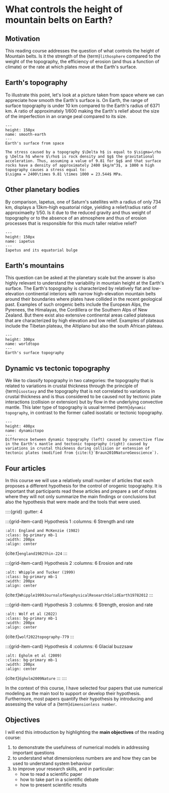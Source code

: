# What controls the height of mountain belts on Earth?

## Motivation

This reading course addresses the question of what controls the height of Mountain belts. Is it the strength of the {term}`lithosphere` compared to the weight of the topography, the efficiency of erosion (and thus a function of climate) or the rate at which plates move at the Earth's surface.

## Earth's topography

To illustrate this point, let's look at a picture taken from space where we can appreciate how smooth the Earth's surface is. On Earth, the range of surface topography is under 10 km compared to the Earth's radius of 6371 km. A ratio of approximately 1/600 making the Earth's relief about the size of the imperfection in an orange peal compared to its size.

```{figure} images/fromspace.png
---
height: 150px
name: smooth-earth
---
Earth's surface from space
```

```{dropdown} What is the stress caused by 1 km of surface topography?
The stress caused by a topography $\Delta h$ is equal to $\sigma=\rho g \Delta h$ where $\rho$ is rock density and $g$ the gravitational acceleration. Thus, assuming a value of 9.81 for $g$ and that surface rocks have a density of approximately 2400 $kg/m^3$, a 1000 m high topography causes a stress equal to:
$\sigma = 2400\times 9.81 \times 1000 = 23.544$ MPa.
```

## Other planetary bodies

By comparison, Iapetus, one of Saturn's satellites with a radius of only 734 km, displays a 13km-high equatorial ridge, yielding a relief/radius ratio of approximaelty 1/50. Is it due to the reduced gravity and thus weight of topography or to the absence of an atmosphere and thus of erosion processes that is responsible for this much taller relative relief?

```{figure} images/iapetus.png
---
height: 150px
name: iapetus
---
Iapetus and its equatorial bulge
```

## Earth's mountains

This question can be asked at the planetary scale but the answer is also highly relevant to understand the variability in mountain height at the Earth's surface. The Earth's topography is characterized by relatively flat and low-elevation continental interiors with narrow high-elevation mountain belts around their boundaries where plates have collided in the recent geological past. Examples of such orogenic belts include the European Alps, the Pyrenees, the Himalayas, the Cordillera or the Southern Alps of New Zealand. But there exist also extensive continental areas called plateaus that are characterized by high elevation and low relief. Examples of plateaus include the Tibetan plateau, the Altiplano but also the south African plateau.

```{figure} images/worldtopo.png
---
height: 300px
name: worldtopo
---
Earth's surface topography
```

## Dynamic vs tectonic topography

We like to classify topography in two categories: the topography that is related to variations in crustal thickness through the principle of {term}`isostasy` and the topography that is not correlated to variations in crustal thickness and is thus considered to be caused not by tectonic plate interactions (collision or extension) but by flow in the underlying convective mantle. This later type of topography is usual termed {term}`dynamic topography`, in contrast to the former called isostatic or tectonic topography.

```{figure} images/dynamictopo.png
---
height: 400px
name: dynamictopo
---
Difference between dynamic topography (left) caused by convective flow in the Earth's mantle and tectonic topography (right) caused by variations in crustal thickness during collision or extension of tectonic plates (modified from {cite:t}`Braun2010NatureGeoscience`).
```

## Four articles

In this course we will use a relatively small number of articles that each proposes a different hypothesis for the control of orogenic topography. It is important that participants read these articles and prepare a set of notes where they will not only summarize the main findings or conclusions but also the hypothesis that were made and the tools that were used.

::::{grid}
:gutter: 4

:::{grid-item-card} Hypothesis 1
:columns: 6
Strength and rate
```{image} images/england-mckenzie.png
:alt: England and McKenzie (1982)
:class: bg-primary mb-1
:width: 200px
:align: center
```
{cite:t}`england1982thin-224`
:::

:::{grid-item-card} Hypothesis 2
:columns: 6
Erosion and rate
```{image} images/whipple-tucker.png
:alt: Whipple and Tucker (1999)
:class: bg-primary mb-1
:width: 200px
:align: center
```
{cite:t}`Whipple1999JournalofGeophysicalResearchSolidEarth19782012`
:::

:::{grid-item-card} Hypothesis 3
:columns: 6
Strength, erosion and rate
```{image} images/wolfetal.png
:alt: Wolf et al (2022)
:class: bg-primary mb-1
:width: 200px
:align: center
```
{cite:t}`wolf2022topography-779`
:::

:::{grid-item-card} Hypothesis 4
:columns: 6
Glacial buzzsaw
```{image} images/egholmetal2009.png
:alt: Egholm et al (2009)
:class: bg-primary mb-1
:width: 200px
:align: center
```
{cite:t}`Egholm2009Nature`
:::
::::

In the context of this course, I have selected four papers that use numerical modeling as the main tool to support or develop their hypothesis. Furthermore, most papers quantify their hypothesis by introducing and assessing the value of a {term}`dimensionless number`.

## Objectives

I will end this introduction by highlighting the **main objectives** of the reading course:
1. to demonstrate the usefulness of numerical models in addressing important questions
2. to understand what dimensionless numbers are and how they can be used to understand system behaviour
3. to improve your research skills, and in particular:
	* how to read a scientific paper
	* how to take part in a scientific debate
	* how to present scientific results
